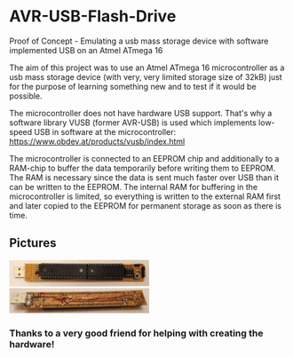 # AVR-USB-Flash-Drive
Proof of Concept - Emulating a usb mass storage device with software implemented USB on an Atmel ATmega 16

The aim of this project was to use an Atmel ATmega 16 microcontroller as a usb mass storage device
(with very, very limited storage size of 32kB) just for the purpose of learning something new and
to test if it would be possible.

The microcontroller does not have hardware USB support. That's why a software library VUSB (former AVR-USB) is
used which implements low-speed USB in software at the microcontroller: https://www.obdev.at/products/vusb/index.html

The microcontroller is connected to an EEPROM chip and additionally to a RAM-chip to buffer the data temporarily before
writing them to EEPROM. The RAM is necessary since the data is sent much faster over USB than it can be written to the
EEPROM. The internal RAM for buffering in the microcontroller is limited, so everything is written to the external RAM first
and later copied to the EEPROM for permanent storage as soon as there is time.

## Pictures

<img src="doc/flash_drive_front.jpg" width="50%">
<img src="doc/flash_drive_back.jpg" width="50%">

### Thanks to a very good friend for helping with creating the hardware!
